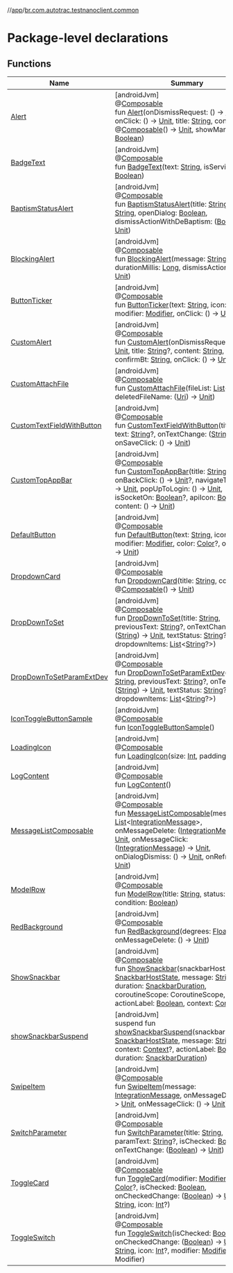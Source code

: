 //[app](../../index.md)/[br.com.autotrac.testnanoclient.common](index.md)

# Package-level declarations

## Functions

| Name | Summary |
|---|---|
| [Alert](-alert.md) | [androidJvm]<br>@[Composable](https://developer.android.com/reference/kotlin/androidx/compose/runtime/Composable.html)<br>fun [Alert](-alert.md)(onDismissRequest: () -&gt; [Unit](https://kotlinlang.org/api/latest/jvm/stdlib/kotlin/-unit/index.html), onClick: () -&gt; [Unit](https://kotlinlang.org/api/latest/jvm/stdlib/kotlin/-unit/index.html), title: [String](https://kotlinlang.org/api/latest/jvm/stdlib/kotlin/-string/index.html), content: @[Composable](https://developer.android.com/reference/kotlin/androidx/compose/runtime/Composable.html)() -&gt; [Unit](https://kotlinlang.org/api/latest/jvm/stdlib/kotlin/-unit/index.html), showMarkAsRead: [Boolean](https://kotlinlang.org/api/latest/jvm/stdlib/kotlin/-boolean/index.html)) |
| [BadgeText](-badge-text.md) | [androidJvm]<br>@[Composable](https://developer.android.com/reference/kotlin/androidx/compose/runtime/Composable.html)<br>fun [BadgeText](-badge-text.md)(text: [String](https://kotlinlang.org/api/latest/jvm/stdlib/kotlin/-string/index.html), isServiceOn: [Boolean](https://kotlinlang.org/api/latest/jvm/stdlib/kotlin/-boolean/index.html)) |
| [BaptismStatusAlert](-baptism-status-alert.md) | [androidJvm]<br>@[Composable](https://developer.android.com/reference/kotlin/androidx/compose/runtime/Composable.html)<br>fun [BaptismStatusAlert](-baptism-status-alert.md)(title: [String](https://kotlinlang.org/api/latest/jvm/stdlib/kotlin/-string/index.html), text: [String](https://kotlinlang.org/api/latest/jvm/stdlib/kotlin/-string/index.html), openDialog: [Boolean](https://kotlinlang.org/api/latest/jvm/stdlib/kotlin/-boolean/index.html), dismissActionWithDeBaptism: ([Boolean](https://kotlinlang.org/api/latest/jvm/stdlib/kotlin/-boolean/index.html)) -&gt; [Unit](https://kotlinlang.org/api/latest/jvm/stdlib/kotlin/-unit/index.html)) |
| [BlockingAlert](-blocking-alert.md) | [androidJvm]<br>@[Composable](https://developer.android.com/reference/kotlin/androidx/compose/runtime/Composable.html)<br>fun [BlockingAlert](-blocking-alert.md)(message: [String](https://kotlinlang.org/api/latest/jvm/stdlib/kotlin/-string/index.html), durationMillis: [Long](https://kotlinlang.org/api/latest/jvm/stdlib/kotlin/-long/index.html), dismissAction: () -&gt; [Unit](https://kotlinlang.org/api/latest/jvm/stdlib/kotlin/-unit/index.html)) |
| [ButtonTicker](-button-ticker.md) | [androidJvm]<br>@[Composable](https://developer.android.com/reference/kotlin/androidx/compose/runtime/Composable.html)<br>fun [ButtonTicker](-button-ticker.md)(text: [String](https://kotlinlang.org/api/latest/jvm/stdlib/kotlin/-string/index.html), icon: [Int](https://kotlinlang.org/api/latest/jvm/stdlib/kotlin/-int/index.html), modifier: [Modifier](https://developer.android.com/reference/kotlin/androidx/compose/ui/Modifier.html), onClick: () -&gt; [Unit](https://kotlinlang.org/api/latest/jvm/stdlib/kotlin/-unit/index.html)) |
| [CustomAlert](-custom-alert.md) | [androidJvm]<br>@[Composable](https://developer.android.com/reference/kotlin/androidx/compose/runtime/Composable.html)<br>fun [CustomAlert](-custom-alert.md)(onDismissRequest: () -&gt; [Unit](https://kotlinlang.org/api/latest/jvm/stdlib/kotlin/-unit/index.html), title: [String](https://kotlinlang.org/api/latest/jvm/stdlib/kotlin/-string/index.html)?, content: [String](https://kotlinlang.org/api/latest/jvm/stdlib/kotlin/-string/index.html), confirmBt: [String](https://kotlinlang.org/api/latest/jvm/stdlib/kotlin/-string/index.html), onClick: () -&gt; [Unit](https://kotlinlang.org/api/latest/jvm/stdlib/kotlin/-unit/index.html)) |
| [CustomAttachFile](-custom-attach-file.md) | [androidJvm]<br>@[Composable](https://developer.android.com/reference/kotlin/androidx/compose/runtime/Composable.html)<br>fun [CustomAttachFile](-custom-attach-file.md)(fileList: [List](https://kotlinlang.org/api/latest/jvm/stdlib/kotlin.collections/-list/index.html)&lt;[Uri](https://developer.android.com/reference/kotlin/android/net/Uri.html)&gt;?, deletedFileName: ([Uri](https://developer.android.com/reference/kotlin/android/net/Uri.html)) -&gt; [Unit](https://kotlinlang.org/api/latest/jvm/stdlib/kotlin/-unit/index.html)) |
| [CustomTextFieldWithButton](-custom-text-field-with-button.md) | [androidJvm]<br>@[Composable](https://developer.android.com/reference/kotlin/androidx/compose/runtime/Composable.html)<br>fun [CustomTextFieldWithButton](-custom-text-field-with-button.md)(title: [String](https://kotlinlang.org/api/latest/jvm/stdlib/kotlin/-string/index.html), text: [String](https://kotlinlang.org/api/latest/jvm/stdlib/kotlin/-string/index.html)?, onTextChange: ([String](https://kotlinlang.org/api/latest/jvm/stdlib/kotlin/-string/index.html)) -&gt; [Unit](https://kotlinlang.org/api/latest/jvm/stdlib/kotlin/-unit/index.html), onSaveClick: () -&gt; [Unit](https://kotlinlang.org/api/latest/jvm/stdlib/kotlin/-unit/index.html)) |
| [CustomTopAppBar](-custom-top-app-bar.md) | [androidJvm]<br>@[Composable](https://developer.android.com/reference/kotlin/androidx/compose/runtime/Composable.html)<br>fun [CustomTopAppBar](-custom-top-app-bar.md)(title: [String](https://kotlinlang.org/api/latest/jvm/stdlib/kotlin/-string/index.html)?, onBackClick: () -&gt; [Unit](https://kotlinlang.org/api/latest/jvm/stdlib/kotlin/-unit/index.html)?, navigateToLogs: () -&gt; [Unit](https://kotlinlang.org/api/latest/jvm/stdlib/kotlin/-unit/index.html), popUpToLogin: () -&gt; [Unit](https://kotlinlang.org/api/latest/jvm/stdlib/kotlin/-unit/index.html), isSocketOn: [Boolean](https://kotlinlang.org/api/latest/jvm/stdlib/kotlin/-boolean/index.html)?, apiIcon: [Boolean](https://kotlinlang.org/api/latest/jvm/stdlib/kotlin/-boolean/index.html), content: () -&gt; [Unit](https://kotlinlang.org/api/latest/jvm/stdlib/kotlin/-unit/index.html)) |
| [DefaultButton](-default-button.md) | [androidJvm]<br>@[Composable](https://developer.android.com/reference/kotlin/androidx/compose/runtime/Composable.html)<br>fun [DefaultButton](-default-button.md)(text: [String](https://kotlinlang.org/api/latest/jvm/stdlib/kotlin/-string/index.html), icon: [Int](https://kotlinlang.org/api/latest/jvm/stdlib/kotlin/-int/index.html), modifier: [Modifier](https://developer.android.com/reference/kotlin/androidx/compose/ui/Modifier.html), color: [Color](https://developer.android.com/reference/kotlin/androidx/compose/ui/graphics/Color.html)?, onClick: () -&gt; [Unit](https://kotlinlang.org/api/latest/jvm/stdlib/kotlin/-unit/index.html)) |
| [DropdownCard](-dropdown-card.md) | [androidJvm]<br>@[Composable](https://developer.android.com/reference/kotlin/androidx/compose/runtime/Composable.html)<br>fun [DropdownCard](-dropdown-card.md)(title: [String](https://kotlinlang.org/api/latest/jvm/stdlib/kotlin/-string/index.html), content: @[Composable](https://developer.android.com/reference/kotlin/androidx/compose/runtime/Composable.html)() -&gt; [Unit](https://kotlinlang.org/api/latest/jvm/stdlib/kotlin/-unit/index.html)) |
| [DropDownToSet](-drop-down-to-set.md) | [androidJvm]<br>@[Composable](https://developer.android.com/reference/kotlin/androidx/compose/runtime/Composable.html)<br>fun [DropDownToSet](-drop-down-to-set.md)(title: [String](https://kotlinlang.org/api/latest/jvm/stdlib/kotlin/-string/index.html), previousText: [String](https://kotlinlang.org/api/latest/jvm/stdlib/kotlin/-string/index.html)?, onTextChange: ([String](https://kotlinlang.org/api/latest/jvm/stdlib/kotlin/-string/index.html)) -&gt; [Unit](https://kotlinlang.org/api/latest/jvm/stdlib/kotlin/-unit/index.html), textStatus: [String](https://kotlinlang.org/api/latest/jvm/stdlib/kotlin/-string/index.html)?, dropdownItems: [List](https://kotlinlang.org/api/latest/jvm/stdlib/kotlin.collections/-list/index.html)&lt;[String](https://kotlinlang.org/api/latest/jvm/stdlib/kotlin/-string/index.html)?&gt;) |
| [DropDownToSetParamExtDev](-drop-down-to-set-param-ext-dev.md) | [androidJvm]<br>@[Composable](https://developer.android.com/reference/kotlin/androidx/compose/runtime/Composable.html)<br>fun [DropDownToSetParamExtDev](-drop-down-to-set-param-ext-dev.md)(title: [String](https://kotlinlang.org/api/latest/jvm/stdlib/kotlin/-string/index.html), previousText: [String](https://kotlinlang.org/api/latest/jvm/stdlib/kotlin/-string/index.html)?, onTextChange: ([String](https://kotlinlang.org/api/latest/jvm/stdlib/kotlin/-string/index.html)) -&gt; [Unit](https://kotlinlang.org/api/latest/jvm/stdlib/kotlin/-unit/index.html), textStatus: [String](https://kotlinlang.org/api/latest/jvm/stdlib/kotlin/-string/index.html)?, dropdownItems: [List](https://kotlinlang.org/api/latest/jvm/stdlib/kotlin.collections/-list/index.html)&lt;[String](https://kotlinlang.org/api/latest/jvm/stdlib/kotlin/-string/index.html)?&gt;) |
| [IconToggleButtonSample](-icon-toggle-button-sample.md) | [androidJvm]<br>@[Composable](https://developer.android.com/reference/kotlin/androidx/compose/runtime/Composable.html)<br>fun [IconToggleButtonSample](-icon-toggle-button-sample.md)() |
| [LoadingIcon](-loading-icon.md) | [androidJvm]<br>@[Composable](https://developer.android.com/reference/kotlin/androidx/compose/runtime/Composable.html)<br>fun [LoadingIcon](-loading-icon.md)(size: [Int](https://kotlinlang.org/api/latest/jvm/stdlib/kotlin/-int/index.html), padding: [Int](https://kotlinlang.org/api/latest/jvm/stdlib/kotlin/-int/index.html)?) |
| [LogContent](-log-content.md) | [androidJvm]<br>@[Composable](https://developer.android.com/reference/kotlin/androidx/compose/runtime/Composable.html)<br>fun [LogContent](-log-content.md)() |
| [MessageListComposable](-message-list-composable.md) | [androidJvm]<br>@[Composable](https://developer.android.com/reference/kotlin/androidx/compose/runtime/Composable.html)<br>fun [MessageListComposable](-message-list-composable.md)(messages: [List](https://kotlinlang.org/api/latest/jvm/stdlib/kotlin.collections/-list/index.html)&lt;[IntegrationMessage](../br.com.autotrac.testnanoclient.models/-integration-message/index.md)&gt;, onMessageDelete: ([IntegrationMessage](../br.com.autotrac.testnanoclient.models/-integration-message/index.md)) -&gt; [Unit](https://kotlinlang.org/api/latest/jvm/stdlib/kotlin/-unit/index.html), onMessageClick: ([IntegrationMessage](../br.com.autotrac.testnanoclient.models/-integration-message/index.md)) -&gt; [Unit](https://kotlinlang.org/api/latest/jvm/stdlib/kotlin/-unit/index.html), onDialogDismiss: () -&gt; [Unit](https://kotlinlang.org/api/latest/jvm/stdlib/kotlin/-unit/index.html), onRefresh: () -&gt; [Unit](https://kotlinlang.org/api/latest/jvm/stdlib/kotlin/-unit/index.html)) |
| [ModelRow](-model-row.md) | [androidJvm]<br>@[Composable](https://developer.android.com/reference/kotlin/androidx/compose/runtime/Composable.html)<br>fun [ModelRow](-model-row.md)(title: [String](https://kotlinlang.org/api/latest/jvm/stdlib/kotlin/-string/index.html), status: [String](https://kotlinlang.org/api/latest/jvm/stdlib/kotlin/-string/index.html)?, condition: [Boolean](https://kotlinlang.org/api/latest/jvm/stdlib/kotlin/-boolean/index.html)) |
| [RedBackground](-red-background.md) | [androidJvm]<br>@[Composable](https://developer.android.com/reference/kotlin/androidx/compose/runtime/Composable.html)<br>fun [RedBackground](-red-background.md)(degrees: [Float](https://kotlinlang.org/api/latest/jvm/stdlib/kotlin/-float/index.html), onMessageDelete: () -&gt; [Unit](https://kotlinlang.org/api/latest/jvm/stdlib/kotlin/-unit/index.html)) |
| [ShowSnackbar](-show-snackbar.md) | [androidJvm]<br>@[Composable](https://developer.android.com/reference/kotlin/androidx/compose/runtime/Composable.html)<br>fun [ShowSnackbar](-show-snackbar.md)(snackbarHostState: [SnackbarHostState](https://developer.android.com/reference/kotlin/androidx/compose/material3/SnackbarHostState.html), message: [String](https://kotlinlang.org/api/latest/jvm/stdlib/kotlin/-string/index.html), duration: [SnackbarDuration](https://developer.android.com/reference/kotlin/androidx/compose/material3/SnackbarDuration.html), coroutineScope: CoroutineScope, actionLabel: [Boolean](https://kotlinlang.org/api/latest/jvm/stdlib/kotlin/-boolean/index.html), context: [Context](https://developer.android.com/reference/kotlin/android/content/Context.html)?) |
| [showSnackbarSuspend](show-snackbar-suspend.md) | [androidJvm]<br>suspend fun [showSnackbarSuspend](show-snackbar-suspend.md)(snackbarHostState: [SnackbarHostState](https://developer.android.com/reference/kotlin/androidx/compose/material3/SnackbarHostState.html), message: [String](https://kotlinlang.org/api/latest/jvm/stdlib/kotlin/-string/index.html), context: [Context](https://developer.android.com/reference/kotlin/android/content/Context.html)?, actionLabel: [Boolean](https://kotlinlang.org/api/latest/jvm/stdlib/kotlin/-boolean/index.html), duration: [SnackbarDuration](https://developer.android.com/reference/kotlin/androidx/compose/material3/SnackbarDuration.html)) |
| [SwipeItem](-swipe-item.md) | [androidJvm]<br>@[Composable](https://developer.android.com/reference/kotlin/androidx/compose/runtime/Composable.html)<br>fun [SwipeItem](-swipe-item.md)(message: [IntegrationMessage](../br.com.autotrac.testnanoclient.models/-integration-message/index.md), onMessageDelete: () -&gt; [Unit](https://kotlinlang.org/api/latest/jvm/stdlib/kotlin/-unit/index.html), onMessageClick: () -&gt; [Unit](https://kotlinlang.org/api/latest/jvm/stdlib/kotlin/-unit/index.html)) |
| [SwitchParameter](-switch-parameter.md) | [androidJvm]<br>@[Composable](https://developer.android.com/reference/kotlin/androidx/compose/runtime/Composable.html)<br>fun [SwitchParameter](-switch-parameter.md)(title: [String](https://kotlinlang.org/api/latest/jvm/stdlib/kotlin/-string/index.html), paramText: [String](https://kotlinlang.org/api/latest/jvm/stdlib/kotlin/-string/index.html)?, isChecked: [Boolean](https://kotlinlang.org/api/latest/jvm/stdlib/kotlin/-boolean/index.html), onTextChange: ([Boolean](https://kotlinlang.org/api/latest/jvm/stdlib/kotlin/-boolean/index.html)) -&gt; [Unit](https://kotlinlang.org/api/latest/jvm/stdlib/kotlin/-unit/index.html)) |
| [ToggleCard](-toggle-card.md) | [androidJvm]<br>@[Composable](https://developer.android.com/reference/kotlin/androidx/compose/runtime/Composable.html)<br>fun [ToggleCard](-toggle-card.md)(modifier: [Modifier](https://developer.android.com/reference/kotlin/androidx/compose/ui/Modifier.html), color: [Color](https://developer.android.com/reference/kotlin/androidx/compose/ui/graphics/Color.html)?, isChecked: [Boolean](https://kotlinlang.org/api/latest/jvm/stdlib/kotlin/-boolean/index.html), onCheckedChange: ([Boolean](https://kotlinlang.org/api/latest/jvm/stdlib/kotlin/-boolean/index.html)) -&gt; [Unit](https://kotlinlang.org/api/latest/jvm/stdlib/kotlin/-unit/index.html), text: [String](https://kotlinlang.org/api/latest/jvm/stdlib/kotlin/-string/index.html), icon: [Int](https://kotlinlang.org/api/latest/jvm/stdlib/kotlin/-int/index.html)?) |
| [ToggleSwitch](-toggle-switch.md) | [androidJvm]<br>@[Composable](https://developer.android.com/reference/kotlin/androidx/compose/runtime/Composable.html)<br>fun [ToggleSwitch](-toggle-switch.md)(isChecked: [Boolean](https://kotlinlang.org/api/latest/jvm/stdlib/kotlin/-boolean/index.html), onCheckedChange: ([Boolean](https://kotlinlang.org/api/latest/jvm/stdlib/kotlin/-boolean/index.html)) -&gt; [Unit](https://kotlinlang.org/api/latest/jvm/stdlib/kotlin/-unit/index.html), text: [String](https://kotlinlang.org/api/latest/jvm/stdlib/kotlin/-string/index.html), icon: [Int](https://kotlinlang.org/api/latest/jvm/stdlib/kotlin/-int/index.html)?, modifier: [Modifier](https://developer.android.com/reference/kotlin/androidx/compose/ui/Modifier.html) = Modifier) |
